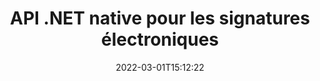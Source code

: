 ---
############################# Static ############################
layout: "product"
date: 2022-03-01T15:12:22
draft: false
#operation: 
#signaturetype: 
#fileformat: 
#productName: Java
lang: fr
#productCode: java
#otherformats: 
#breadcrumb: Put  signature on  for Java
product: "Signature"
product_tag: "signature"
platform: ".NET"
platform_tag: "net"

############################# Head ############################
head_title: "API de signature numérique .NET - Signe électronique PDF Word Excel Images"
head_description: "API de signature numérique C# .NET, bibliothèque eSignature pour signer électroniquement les formats de documents PDF, Word, Excel, PowerPoint, images et graphiques."

############################# Header ############################
title: "API .NET native pour les signatures électroniques"
description: "Ajoutez des signatures numériques aux formats de document et implémentez les types de signature électronique populaires (texte, image, code QR, code-barres, tampon et métadonnées) dans les applications .NET."
button:
    enable: true

############################# SubMenu ############################
submenu:
    enable: true
    
    left:
        img_alt: "GroupDocs.Signature for .NET"
        image: "https://www.groupdocs.cloud/templates/groupdocs/images/product-logos/groupdocs-signature-net.png"
        product: "GroupDocs.Signature"
        platform: ".NET"

    middle:
        button:
            # button loop
            - link: "#overview"
              text: "Aperçu"

            # button loop
            - link: "#features"
              text: "Caractéristiques"

            # button loop
            - link: "#support"
              text: "Soutien"

            # button loop
            - link: "https://products.groupdocs.app/signature"
              text: "Démo en direct"

            # button loop
            - link: "https://purchase.groupdocs.com/pricing/signature/net"
              text: "Tarification"

    right:
        link_download: "https://downloads.groupdocs.com/signature"
        link_learn: "https://docs.groupdocs.com/signature/net/"
        link_buy: "https://purchase.groupdocs.com"

############################# Overview ############################
overview:
    enable: true
    content: |
      Utilisez GroupDocs.Signature pour l'API .NET pour créer des applications en C#, ASP.NET et d'autres technologies basées sur .NET, qui vous permettent de signer des documents commerciaux numériques tels que PDF, Microsoft Word, des feuilles de calcul Excel, des présentations PowerPoint, des images, OpenDocument et d'autres formats de fichiers standard de l'industrie sans avoir à installer de logiciel supplémentaire. Cette bibliothèque de signatures électroniques est simple à utiliser et les développeurs .NET peuvent facilement ajouter des fonctionnalités de signature numérique avancées dans leurs applications, permettant aux utilisateurs de signer, de rechercher et de vérifier en toute sécurité des signatures électroniques à partir de formats de documents courants. Il prend en charge la mise en œuvre d'une variété de types de signature comme le texte, l'image, le code-barres, le code QR, le champ de formulaire, le tampon et les métadonnées.  

      L'API de signature de document vous offre des options de recherche simples et avancées pour localiser vos signatures requises sur un document en un clin d'œil. Les options permettant d'appliquer le style de signature, la gestion de l'apparence et de personnaliser les propriétés de signature telles que les dimensions, l'ombre, l'alignement, etc. sont également réalisables avec cette API de signature de document riche en fonctionnalités.  

      GroupDocs.Signature pour .NET peut être utilisé dans n'importe quel environnement de développement prenant en charge la plate-forme .NET. Il est compatible avec tous les langages basés sur .NET et prend en charge les systèmes d'exploitation populaires (Windows, Linux, MacOS) sur lesquels les frameworks Mono ou .NET (y compris .NET Core) peuvent être installés.
    tabs:
      enable: true
      
      ## TAB ONE ##
      tab_one:
        description: |
          Voici un aperçu de GroupDocs.Signature pour .NET :
      
        left:
          enable: true
          icon: "fab fa-html5"
          title: "Types de signatures"
          content: |
            * Signature de texte
            * Signature d'image
            * Signatures numériques
            * Signature du code QR
            * Signature du code-barres
            * Cachet Signature
            * Signature des métadonnées
      
      ## TAB TWO ##
      tab_two:
        description: |
          GroupDocs.Signature pour .NET prend en charge l'affichage de tous les [formats de fichiers de documents] courants (https://docs.groupdocs.com/signature/net/supported-document-formats/). Avec seulement quelques lignes de code, ajoutez une signature PDF, Microsoft Office Word, une feuille de calcul Excel, une image, HTML, un e-mail Outlook, OneNote, un projet et des capacités de visualisation de graphiques dans vos applications .NET.

        left:
          enable: true
          table:
            # table loop
            - title: "Microsoft Office"
              content: |
                * **Word:** DOC, DOCX, DOCM, DOT, DOTX, DOTM, RTF, TXT
                * **Excel:** XLS, XLSX, XLSM, XLSB, XLTM, XLT, XLTM, XLTX, XLAM, SXC, SpreadsheetML
                * **PowerPoint:** PPT, PPTX, PPS, PPSX, PPSM, POT, POTM, POTX, PPTM

        right:
          enable: true
          table:
            # table loop
            - title: "Images & Other Formats"
              content: |
                * **Images**: JPG, BMP, PNG, TIFF, GIF, DCM, WEBP
                * **OpenDocument**: ODT, OTT, OTS, ODS, ODP, OTP, ODG
                * **Jpeg2000**: JP2, JPF, JPX, J2K, J2C, JPM
                * **Métafichiers**: EMF, WMF, CMX
                * **Portable**: PDF
                * **Image Vectorielle**: CDR, SVG
                * **Adobe Photoshop**: PSD
                * **Autres**: DJVU

      ## TAB THREE ##
      tab_three:
        description: |
          GroupDocs.Signature pour .NET prend en charge les systèmes d'exploitation, frameworks et gestionnaires de packages suivants :
        
        left:
          enable: true
          table:
            # table loop
            - icon: "fab fa-windows"
              title: "Systèmes d'exploitation"
              content: |
                * Windows Desktop
                * Windows Server
                * Windows Azure
                * Linux
                * MacOS

            # table loop
            - icon: "fas fa-code"
              title: "Cadres pris en charge"
              content: |
                * .NET Framework 2.0 or higher
                * Mono Framework 1.2 or higher
                * .NET Standard 2.0
                * .NET Core 2.0
                * .NET Core 2.1

        right:
          enable: true
          table:
            # table loop
            - icon: "fas fa-box"
              title: "Directeur chargé d'emballage"
              content: |
                * NuGet

            # table loop
            - icon: "fas fa-tools"
              title: "Environnements de développement"
              content: |
                * Microsoft Visual Studio
                * Xamarin.Android
                * Xamarin.IOS
                * Xamarin.Mac
                * MonoDevelop

############################# Features ############################
features:
    enable: true
    title: "GroupDocs.Signature pour les fonctionnalités .NET"

    feature:
      # feature loop
      - icon: "fas fa-copy"
        content: "Créer, rechercher, mettre à jour, masquer, vérifier et supprimer des signatures électroniques à partir de formats de documents pris en charge"

      # feature loop
      - icon: "fas fa-eye"
        content: "Spécifier les signatures électroniques avancées XML (XAdES) pour les feuilles de calcul Excel"

      # feature loop
      - icon: "fas fa-bolt"
        content: "Récupérer le contenu de l'image à partir de documents signés avec des signatures QR-Code, BarCode et Image"
      
      # feature loop
      - icon: "fas fa-file-powerpoint"
        content: "Définir la hauteur, la largeur, les marges et l'alignement pour le texte ou la signature d'image et le placer sur une page spécifique"

      # feature loop
      - icon: "fas fa-code"
        content: "Rechercher, vérifier et signer numériquement des documents de présentation PowerPoint"

      # feature loop
      - icon: "fas fa-cloud"
        content: "Signer les formats de documents de traitement de texte avec des filigranes de texte natifs"

      # feature loop
      - icon: "fas fa-remove-format"
        content: "Prend en charge les coins arrondis pour les types de signature de tampon rectangulaire"

      # feature loop
      - icon: "fas fa-comment-slash"
        content: "Appliquer une signature texte ou image sur une feuille Excel spécifique ou définir une signature électronique sur toutes les feuilles"

      # feature loop
      - icon: "fas fa-location-arrow"
        content: "Spécifiez un numéro de ligne et de colonne particulier pour placer le texte ou la signature d'image dans la feuille Excel"

      # feature loop
      - icon: "fas fa-border-all"
        content: "Appliquer l'ombre à la signature de texte dans Microsoft PowerPoint et configurer sa couleur, son angle et sa transparence"

      # feature loop
      - icon: "fas fa-wrench"
        content: "Configurer les styles de bordure de signature de texte et les options de police pour les feuilles Excel"

      # feature loop
      - icon: "fas fa-columns"
        content: "Définissez le type de signature d'image, par ex. Rond ou carré et configurer les marges, la couleur de la police, la rotation"

      # feature loop
      - icon: "fas fa-file-word"
        content: "Appliquer des certificats numériques aux documents, feuilles de calcul et fichiers PDF avec ligne de signature"

      # feature loop
      - icon: "fas fa-envelope"
        content: "Effectuer les paramètres de couleur, appliquer la transparence et la rotation à la signature textuelle"

      # feature loop
      - icon: "fas fa-print"
        content: "Configurer les options de luminosité et de niveaux de gris et spécifier l'indentation de la signature d'image dans une image"

      # feature loop
      - icon: "fas fa-file-archive"
        content: "Incorporer des objets personnalisés, sérialiser ainsi que chiffrer et déchiffrer les valeurs de signature des métadonnées du document PDF"

      # feature loop
      - icon: "fas fa-lock"
        content: "Masquer, supprimer ou personnaliser l'apparence des signatures numériques des documents PDF"

      # feature loop
      - icon: "fas fa-file-code"
        content: "Signez des documents PDF avec un champ de formulaire numérique et une signature textuelle sous forme d'image, d'annotation, d'autocollant ou de filigrane"
      
      # feature loop
      - icon: "fas fa-fill-drip"
        content: "Mettre la signature de texte dans les champs de formulaire des documents MS Word et PDF"

      # feature loop
      - icon: "fas fa-file-excel"
        content: "Spécifier des pages arbitraires de documents pour le traitement de la signature ou de la vérification étendue de la signature électronique pour les fichiers Word"

      # feature loop
      - icon: "fas fa-heading"
        content: "Enregistrer le fichier image signé dans un format différent et exporter la feuille de calcul signée en tant qu'image ou TIFF multipage"

      # feature loop
      - icon: "fas fa-project-diagram"
        content: "Attribuer, modifier et supprimer un mot de passe aux fichiers signés et appliquer la signature électronique aux fichiers protégés par mot de passe"

      # feature loop
      - icon: "fas fa-cube"
        content: "Feuilles de travail eSign, diapositives PowerPoint, documents Word et images avec des objets personnalisés dans les métadonnées"

      # feature loop
      - icon: "fab fa-uncharted"
        content: "Configuration des styles de pinceaux de signature en tant que solides, textures, dégradés linéaires et dégradés radiaux"

      # feature loop
      - icon: "fab fa-uncharted"
        content: "Signez des documents avec du texte ou des données de code QR cryptés personnalisés"

      # feature loop
      - icon: "fab fa-uncharted"
        content: "Rechercher et signer des fichiers au format DjVu en tant que document image"

      # feature loop
      - icon: "fab fa-uncharted"
        content: "Extraire les informations du document, par exemple, le nombre de pages, via l'URL du fichier"

      # feature loop
      - icon: "fab fa-uncharted"
        content: "Rechercher, signer et vérifier les fichiers CorelDraw en tant que documents image"

      # feature loop
      - icon: "fab fa-uncharted"
        content: "Conserver l'historique des informations de signatures traitées ou supprimées stockées dans les métadonnées"

      # feature loop
      - icon: "fab fa-uncharted"
        content: "Ajouter un objet de données personnalisé, une VCard ou un objet de courrier électronique au code QR et vérifier le code QR crypté dans les fichiers PDF"

    more_feature:
      # more_feature_loop
      - title: "Ajoutez facilement des signatures numériques"
        content: |
          L'API GroupDocs.Signature pour .NET vous permet d'ajouter différents types de signatures aux formats de fichiers pris en charge. Les types de signature, tels que Texte, Image, Numérique, Tampon, Code QR, Code-barres et Métadonnées peuvent être appliqués à l'aide de GroupDocs.Signature pour .NET. L'exemple de code suivant montre comment appliquer une signature de texte à un document PDF :

          ```cs
          using (Signature signature = new Signature("D:\\sample.pdf"))
          {
          TextSignOptions options = new TextSignOptions("John Smith")
          {
          // définir la couleur du texte
          ForeColor = Color.Red
          };
          // signer le document à classer
          signature.Sign("D:\\signed.pdf", options);
          }
          ```

      # more_feature_loop
      - title: "Types de signature de code-barres pris en charge"
        content: |
          Notre API de manipulation de signature vous offre une fonctionnalité pour appliquer des signatures de code-barres aux formats de document pris en charge. GroupDocs.Signature pour .NET prend en charge divers types de codes à barres, tels que Code128, Code39Extended, Code39Standard, EAN14, EAN8, ITF14, UPCA et UPCE. Un objet statique nommé "AllTypes" est également fourni pour prendre en charge tous les types de codes-barres enregistrés.

      # more_feature_loop
      - title: "Rechercher des signatures et des certificats"
        content: |
          GroupDocs.Signature pour l'API .NET vous permet de rechercher des certificats numériques à partir de documents Word, de feuilles de calcul Excel et de fichiers PDF. Vous pouvez également récupérer tous les certificats numériques enregistrés dans le système. Les signatures de métadonnées peuvent également être recherchées dans des documents Word, des feuilles de calcul Excel, des images et des fichiers PDF, à l'aide de GroupDocs.Signature pour l'API .NET.  

          Grâce à l'API GroupDocs.Signature pour .NET, vous pouvez rechercher des signatures QR-Code et Barcode dans n'importe quel document, présentation, feuille de calcul, image, ainsi que dans un fichier PDF, et récupérer la progression de la recherche. Vous pouvez également rechercher un objet de données personnalisé à partir de documents signés avec QR-Code Signature.

      # more_feature_loop
      - title: "Options de recherche avancées pour le code-barres"
        content: |
          Vous pouvez rechercher et localiser très facilement le code-barres requis via l'API GroupDocs.Signature for.NET, car notre API de signature offre des options de recherche avancées. Ceux-ci vous permettent de rechercher un code-barres sur une page particulière, de rechercher dans un document, de spécifier différentes pages à rechercher (première, dernière, paire, impaire), de rechercher un code-barres d'un type d'encodage particulier, de rechercher un code-barres basé sur une chaîne de texte spécifique ou de rechercher un code-barres basé sur une chaîne avec l'option "contient".

############################# Support ############################
support:
    enable: true

############################# Solutions ############################
solutions:
    enable: true
    title: "GroupDocs.Signature propose des API de visualisation de documents pour d'autres environnements de développement populaires"

    solution:
        # solution loop
        - img_alt: "GroupDocs.Signature for Java"
          image: "https://www.groupdocs.cloud/templates/groupdocs/images/product-logos/groupdocs-signature-java.png"
          product: "GroupDocs.Signature"
          platform: "Java"
          link: "/signature/java/"

############################# Back to top ###############################
back_to_top:
  enable: true
---
